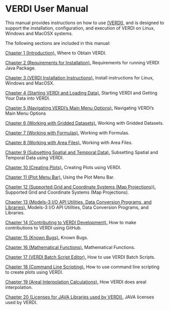 VERDI User Manual
======================================

This manual provides instructions on how to use [ (VERDI)](https://www.cmascenter.org/verdi/), and is designed to support the installation, configuration, and execution of VERDI on Linux, Windows and MacOSX systems. 

The following sections are included in this manual:

[Chapter 1 (Introduction).](VERDI_ch01.md) Where to Obtain VERDI.

[Chapter 2 (Requirements for Installation).](VERDI_ch02.md) Requirements for running VERDI Java Package.

[Chapter 3 (VERDI Installation Instructions).](VERDI_ch03.md) Install instructions for Linux, Windows and MacOSX.

[Chapter 4 (Starting VERDI and Loading Data).](VERDI_ch04.md) Starting VERDI and Getting Your Data into VERDI.

[Chapter 5 (Navigating VERDI’s Main Menu Options).](VERDI_ch05.md) Navigating VERDI’s Main Menu Options 

[Chapter 6 (Working with Gridded Datasets).](VERDI_ch06.md) Working with Gridded Datasets.

[Chapter 7 (Working with Formulas).](VERDI_ch07.md) Working with Formulas.

[Chapter 8 (Working with Area Files).](VERDI_ch08.md) Working with Area Files.

[Chapter 9 (Subsetting Spatial and Temporal Data).](VERDI_ch09.md) Subsetting Spatial and Temporal Data using VERDI.

[Chapter 10 (Creating Plots).](VERDI_ch10.md) Creating Plots using VERDI. 

[Chapter 11 (Plot Menu Bar).](VERDI_ch11.md) Using the Plot Menu Bar. 

[Chapter 12 (Supported Grid and Coordinate Systems (Map Projections)).](VERDI_ch12.md) Supported Grid and Coordinate Systems (Map Projections).

[Chapter 13 (Models-3 I/O API Utilities, Data Conversion Programs, and Libraries).](VERDI_ch13.md) Models-3 I/O API Utilities, Data Conversion Programs, and Libraries.

[Chapter 14 (Contributing to VERDI Development).](VERDI_ch14.md) How to make contributions to VERDI using GitHub. 

[Chapter 15 (Known Bugs).](VERDI_ch15.md)  Known Bugs.

[Chapter 16 (Mathematical Functions).](VERDI_ch16.md) Mathematical Functions.

[Chapter 17 (VERDI Batch Script Editor).](VERDI_ch17.md) How to use VERDI Batch Scripts.

[Chapter 18 (Command Line Scripting).](VERDI_ch18.md) How to use command line scripting to create plots using VERDI. 

[Chapter 19 (Areal Interpolation Calculations).](VERDI_ch19.md) How VERDI does areal interpolation.

[Chapter 20 (Licenses for JAVA Libraries used by VERDI).](VERDI_ch20.md) JAVA licenses used by VERDI.
